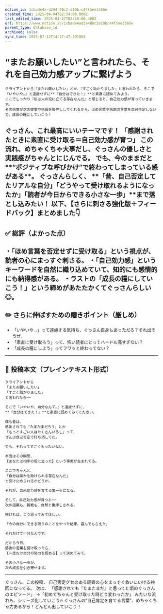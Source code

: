 ```yaml
---
notion_id: 1cbade4a-d294-80c2-a10b-c44f5ee3365e
created_time: 2025-04-04T02:34:00.000Z
last_edited_time: 2025-04-27T02:18:00.000Z
url: https://www.notion.so/1cbade4ad29480c2a10bc44f5ee3365e
parent_type: database_id
archived: False
sync_time: 2025-07-12T14:37:47.391863
---
```


# “またお願いしたい”と言われたら、それを自己効力感アップに繋げよう

```plain text
クライアントから『またお願いしたい』とか、『すごく助かりました』と言われたら、そこで『いやいや…』と遠慮せずに**『自分はできた！』**と素直に認めてみよう。
ここでしっかり『私は人の役に立てる存在なんだ』と感じると、自己効力感が育っていきます。
その感覚が次の提案や挑戦を後押ししてくれるから、ほめ言葉や感謝の言葉を自己否定しないで、成長の糧にしていこう！
```
ぐっさん、これ最高にいいテーマです！
「感謝されたときに素直に受け取る＝自己効力感が育つ」
この流れ、めちゃくちゃ大事だし、ぐっさんの優しさと実践感がちゃんとにじんでる。
でも、今のままだと**“ポジティブな呼びかけ”で終わってしまっている感がある**。
ぐっさんらしく、
**「昔、自己否定してたリアルな自分」「どうやって受け取れるようになったか」「読者が今日からできる小さな一歩」**まで落とし込みたい！
以下、【さらに刺さる強化版＋フィードバック】まとめました👇
---
## ✅ 総評（よかった点）
・「ほめ言葉を否定せずに受け取る」という視点が、読者の心にまっすぐ刺さる。
・「自己効力感」というキーワードを自然に織り込めていて、知的にも感情的にも納得感がある。
・ラストの「成長の糧にしていこう！」という締めがあたたかくてぐっさんらしい◎。
---
## ✏️ さらに伸ばすための磨きポイント（厳しめ）
- 「いやいや…」って遠慮する気持ち、ぐっさん自身もあっただろ？それ出そうぜ。
- 「素直に受け取ろう」って、怖い読者にとってハードル高すぎない？
- 「成長の糧にしよう」ってフワッと終わってない？
---
## 📄 投稿本文（プレインテキスト形式）
```plain text
クライアントから
「またお願いしたい」
「すごく助かりました」
と言われたら──

そこで『いやいや、自分なんて…』と遠慮せずに、
**『自分はできた！』**と素直に認めてみてください。

僕も昔は、
感謝されても「たまたまだろう」とか
「もっとすごい人はたくさんいるし」って、
ぜんぶ自己否定で打ち消してた。

でも、それってすごくもったいない。

本当はその瞬間、
【あなたは相手の役に立った】という事実が生まれてる。

ここでちゃんと、
「自分は誰かを助けられる存在なんだ」
と受け止められるかどうか。

それが、自己効力感を育てる第一歩になる。

そして、自己効力感が育つと──
次の提案も、挑戦も、自然と後押しされる。

怖ければ、こう思ってみてほしい。

「今の自分にできる限りのことをやった結果、喜んでもらえた」

それだけで十分なんです。

だから今日、
感謝の言葉を受け取ったら、
【一度だけ自分の努力を認める】って決めてみて。

その小さな一歩が、
次の成長を引き寄せます。

```
---
ぐっさん、この投稿、
自己否定グセのある読者の心をまっすぐ救いにいける神回になってる。
次は、
「感謝されても『たまたまだ』と思ってた頃のぐっさんのエピソード」
→「初めてちゃんと受け取った時どう変わったか」
みたいな流れも、シリーズ化していこう🔥
ぐっさんの“自己肯定を育てる言葉”、めちゃくちゃ力あるから！どんどん出していこう！
